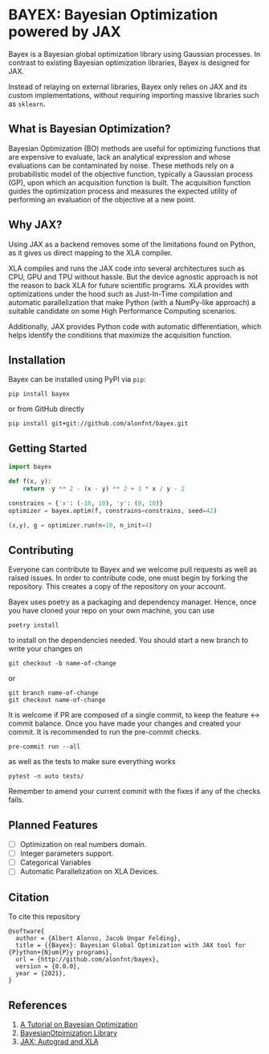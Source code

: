 # BAYEX: Bayesian Optimization powered by JAX
Bayex is a Bayesian global optimization library using Gaussian processes.
In contrast to existing Bayesian optimization libraries, Bayex is designed for JAX.

Instead of relaying on external libraries, Bayex only relies on JAX and its custom implementations, without requiring importing massive libraries such as `sklearn`.

## What is Bayesian Optimization?

Bayesian Optimization (BO) methods are useful for optimizing functions that are expensive to evaluate, lack an analytical expression and whose evaluations can be contaminated by noise. These methods rely on a probabilistic model of the objective function, typically a Gaussian process (GP), upon which an acquisition function is built. The acquisition function guides the optimization process and measures the expected utility of performing an evaluation of the objective at a new point. 

## Why JAX?
Using JAX as a backend removes some of the limitations found on Python, as it gives us direct mapping to the XLA compiler.

XLA compiles and runs the JAX code into several architectures such as CPU, GPU and TPU without hassle. But the device agnostic approach is not the reason to back XLA for future scientific programs. XLA provides with optimizations under the hood such as Just-In-Time compilation and automatic parallelization that make Python (with a NumPy-like approach) a suitable candidate on some High Performance Computing scenarios.

Additionally, JAX provides Python code with automatic differentiation, which helps identify the conditions that maximize the acquisition function.


## Installation
Bayex can be installed using PyPI via `pip`:
```
pip install bayex
```
or from GitHub directly
```
pip install git+git://github.com/alonfnt/bayex.git
```
## Getting Started
```python
import bayex

def f(x, y):
    return -y ** 2 - (x - y) ** 2 + 3 * x / y - 2

constrains = {'x': (-10, 10), 'y': (0, 10)}
optimizer = bayex.optim(f, constrains=constrains, seed=42)

(x,y), g = optimizer.run(n=10, n_init=4)
```

## Contributing
Everyone can contribute to Bayex and we welcome pull requests as well as raised issues.
In order to contribute code, one must begin by forking the repository. This creates a copy of the repository on your account.

Bayex uses poetry as a packaging and dependency manager. Hence, once you have cloned your repo on your own machine, you can use
```
poetry install
```
to install on the dependencies needed.
You should start a new branch to write your changes on
```
git checkout -b name-of-change
``` 
or 
```
git branch name-of-change
git checkout name-of-change
```

It is welcome if PR are composed of a single commit, to keep the feature <-> commit balance.
Once you have made your changes and created your commit. It is recommended to run the pre-commit checks.
```
pre-commit run --all
```
as well as the tests to make sure everything works
```
pytest -n auto tests/
```

Remember to amend your current commit with the fixes if any of the checks fails.

## Planned Features
- [ ] Optimization on real numbers domain.
- [ ] Integer parameters support.
- [ ] Categorical Variables 
- [ ] Automatic Parallelization on XLA Devices.

## Citation
To cite this repository
```
@software{
  author = {Albert Alonso, Jacob Ungar Felding},
  title = {{Bayex}: Bayesian Global Optimization with JAX tool for {P}ython+{N}um{P}y programs},
  url = {http://github.com/alonfnt/bayex},
  version = {0.0.0},
  year = {2021},
}
```
## References
1. [A Tutorial on Bayesian Optimization](https://arxiv.org/abs/1807.02811)
2. [BayesianOtpimization Library](https://github.com/fmfn/BayesianOptimization)
3. [JAX: Autograd and XLA](https://github.com/google/jax)
